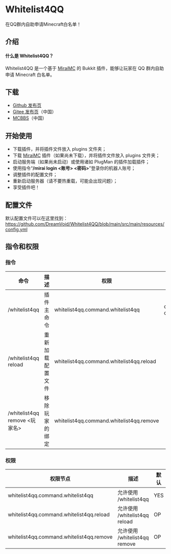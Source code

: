 # Whitelist4QQ
在QQ群内自助申请Minecraft白名单！

## 介绍

#### 什么是 Whitelist4QQ？
Whitelist4QQ 是一个基于 [MiraiMC](https://github.com/DreamVoid/MiraiMC) 的 Bukkit 插件，能够让玩家在 QQ 群内自助申请 Minecraft 白名单。

## 下载
 * [Github 发布页](https://github.com/DreamVoid/Whitelist4QQ/releases)
 * [Gitee 发布页](https://gitee.com/dreamvoid/Whitelist4QQ/releases)（中国）
 * [MCBBS](https://www.mcbbs.net/thread-1271011-1-1.html)（中国）

## 开始使用

* 下载插件，并将插件文件放入 plugins 文件夹；
* 下载 [MiraiMC](https://github.com/DreamVoid/MiraiMC) 插件（如果尚未下载），并将插件文件放入 plugins 文件夹；
* 启动服务端（如果尚未启动）或使用诸如 PlugMan 的插件加载插件；
* 使用指令“**/mirai login <账号> <密码>**”登录你的机器人账号；
* 调整插件的配置文件；
* 重新启动服务器（请不要热重载，可能会出现问题）；
* 享受插件吧！

## 配置文件

默认配置文件可以在这里找到：https://github.com/DreamVoid/Whitelist4QQ/blob/main/src/main/resources/config.yml
## 指令和权限
### 指令
| 命令                         | 描述       | 权限                                       | 别名 |
|----------------------------|----------|------------------------------------------| ------- |
| /whitelist4qq              | 插件主命令    | whitelist4qq.command.whitelist4qq        | qwl, qwhitelist |
| /whitelist4qq reload       | 重新加载配置文件 | whitelist4qq.command.whitelist4qq.reload |
| /whitelist4qq remove <玩家名> | 移除玩家的绑定  | whitelist4qq.command.whitelist4qq.remove |

### 权限
| 权限节点 | 描述                        | 默认 |
| ---------------------------- |---------------------------| ---------- |
| whitelist4qq.command.whitelist4qq | 允许使用 /whitelist4qq        | YES |
| whitelist4qq.command.whitelist4qq.reload | 允许使用 /whitelist4qq reload | OP |
| whitelist4qq.command.whitelist4qq.remove | 允许使用 /whitelist4qq remove | OP |
